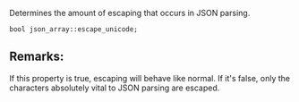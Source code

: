 Determines the amount of escaping that occurs in JSON parsing.

`bool json_array::escape_unicode;`

## Remarks:
If this property is true, escaping will behave like normal. If it's false, only the characters absolutely vital to JSON parsing are escaped.
